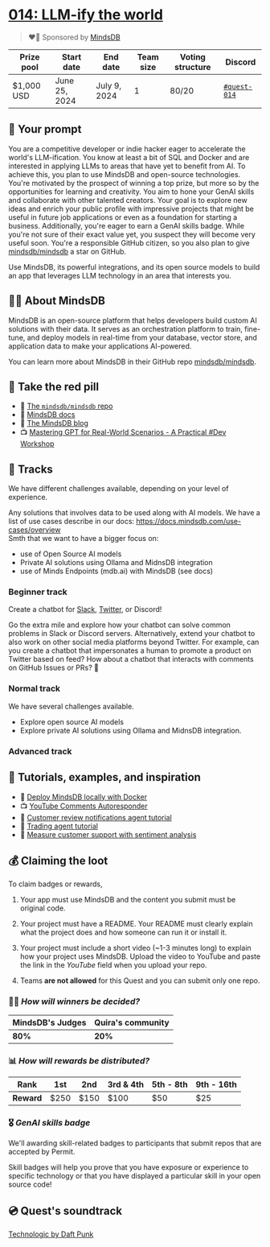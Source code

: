 
# [014: LLM-ify the world](https://quira.sh)

> ❤️‍🔥 Sponsored by [MindsDB](https://mindsdb.com/)

| Prize pool | Start date | End date | Team size | Voting structure | Discord |
|  --- | --- | --- | --- | --- | --- |
| $1,000 USD | June 25, 2024  |  July 9, 2024 | 1 | 80/20 | [`#quest-014`](https://discord.gg/quira) |

## 💬 Your prompt

You are a competitive developer or indie hacker eager to accelerate the world's LLM-ification. You know at least a bit of SQL and Docker and are interested in applying LLMs to areas that have yet to benefit from AI. To achieve this, you plan to use MindsDB and open-source technologies. You're motivated by the prospect of winning a top prize, but more so by the opportunities for learning and creativity. You aim to hone your GenAI skills and collaborate with other talented creators. Your goal is to explore new ideas and enrich your public profile with impressive projects that might be useful in future job applications or even as a foundation for starting a business. Additionally, you're eager to earn a GenAI skills badge. While you're not sure of their exact value yet, you suspect they will become very useful soon. You're a responsible GitHub citizen, so you also plan to give [mindsdb/mindsdb](https://github.com/mindsdb/mindsdb) a star on GitHub.

Use MindsDB, its powerful integrations, and its open source models to build an app that leverages LLM technology in an area that interests you.

## 🐻‍❄️ About MindsDB

MindsDB is an open-source platform that helps developers build custom AI solutions with their data. It serves as an orchestration platform to train, fine-tune, and deploy models in real-time from your database, vector store, and application data to make your applications AI-powered.

You can learn more about MindsDB in their GitHub repo [mindsdb/mindsdb](https://github.com/mindsdb/mindsdb).

## 💊 Take the red pill

- 📘 [The `mindsdb/mindsdb` repo](https://github.com/mindsdb/mindsdb)
- 📖 [MindsDB docs](https://docs.mindsdb.com/)
- 📝 [The MindsDB blog](https://mindsdb.com/blog)
- 📺 [Mastering GPT for Real-World Scenarios - A Practical #Dev Workshop](https://www.youtube.com/watch?v=k0c13dp48wA)

## 🔀 Tracks

We have different challenges available, depending on your level of experience.

Any solutions that involves data to be used along with AI models. 
We have a list of use cases describe in our docs: https://docs.mindsdb.com/use-cases/overview  
Smth that we want to have a bigger focus on:
- use of Open Source AI models
 - Private AI solutions using Ollama and MidnsDB integration
 - use of Minds Endpoints (mdb.ai) with MindsDB (see docs)

### Beginner track

Create a chatbot for [Slack](https://docs.mindsdb.com/use-cases/ai_workflow_automation/slack-chatbot), [Twitter](https://docs.mindsdb.com/use-cases/ai_workflow_automation/twitter-chatbot), or Discord!

Go the extra mile and explore how your chatbot can solve common problems in Slack or Discord servers. Alternatively, extend your chatbot to also work on other social media platforms beyond Twitter. For example, can you create a chatbot that impersonates a human to promote a product on Twitter based on feed? How about a chatbot that interacts with comments on GitHub Issues or PRs? 👀

### Normal track

We have several challenges available.

- Explore open source AI models
- Explore private AI solutions using Ollama and MidnsDB integration.

### Advanced track


## 📖 Tutorials, examples, and inspiration

 - 📝 [Deploy MindsDB locally with Docker](https://docs.mindsdb.com/setup/self-hosted/docker-desktop)
 - 📺 [YouTube Comments Autoresponder](https://www.youtube.com/watch?v=X1LbMUTKsPI&t=2s)
 - 📝 [Customer review notifications agent tutorial](https://docs.mindsdb.com/use-cases/ai_workflow_automation/customer-reviews-notifications)
 - 📝 [Trading agent tutorial](https://docs.mindsdb.com/use-cases/ai_workflow_automation/real-time-trading-forecasts)
 - 📝 [Measure customer support with sentiment analysis](https://airbyte.com/tutorials/measure-customer-support-sentiment-analysis-with-gpt-airbyte-and-mindsdb)

## 💰 Claiming the loot 

To claim badges or rewards,

1. Your app must use MindsDB and the content you submit must be original code.

2. Your project must have a README. Your README must clearly explain what the project does and how someone can run it or install it.

3. Your project must include a short video (~1-3 minutes long) to explain how your project uses MindsDB. Upload the video to YouTube and paste the link in the _YouTube_ field when you upload your repo.

4. Teams **are not allowed** for this Quest and you can submit only one repo.

### 👩‍⚖️ *How will winners be decided?*

| MindsDB's Judges | Quira's community |
| --- | --- |
| **80%** | **20%**  |

### 📊 *How will rewards be distributed?*

  | **Rank** | 1st  | 2nd  | 3rd & 4th | 5th - 8th | 9th - 16th |
   | -- | -- | -- | -- | -- | -- |
  | **Reward** | $250  | $150  | $100 | $50 | $25 |

### 🎖 *GenAI skills badge*

We'll awarding skill-related badges to participants that submit repos that are accepted by Permit.

Skill badges will help you prove that you have exposure or experience to specific technology or that you have displayed a particular skill in your open source code!

## 💿 Quest's soundtrack

[Technologic by Daft Punk](https://www.youtube.com/watch?v=D8K90hX4PrE&t=3s)
